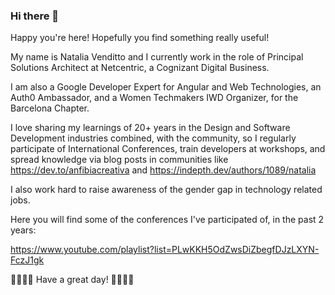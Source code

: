 ### Hi there 👋

Happy you're here! Hopefully you find something really useful!

My name is Natalia Venditto and I currently work in the role of Principal Solutions Architect at Netcentric, a Cognizant Digital Business.

I am also a Google Developer Expert for Angular and Web Technologies, an Auth0 Ambassador, and a Women Techmakers IWD Organizer, for the Barcelona Chapter.

I love sharing my learnings of 20+ years in the Design and Software Development industries combined, with the community, so I regularly participate of International Conferences, train developers at workshops, and spread knowledge via blog posts in communities like https://dev.to/anfibiacreativa and https://indepth.dev/authors/1089/natalia

I also work hard to raise awareness of the gender gap in technology related jobs.

Here  you will find some of the conferences I've participated of, in the past 2 years:

https://www.youtube.com/playlist?list=PLwKKH5OdZwsDiZbegfDJzLXYN-FczJ1gk


🌟🌟🌟🌟 Have  a great day! 🌟🌟🌟🌟
